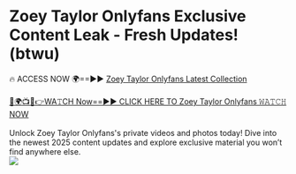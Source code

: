 # Zoey Taylor Onlyfans Exclusive Content Leak - Fresh Updates! (btwu)

🔥 ACCESS NOW 🌍==►► <a href="https://tinyurl.com/kvy9nzfs" rel="nofollow">Zoey Taylor Onlyfans Latest Collection</a>
<br><br>
[🔴🌍📺📱👉WA𝚃CH Now==►► CLICK HERE TO Zoey Taylor Onlyfans 𝚆𝙰𝚃𝙲𝙷 NOW](https://tinyurl.com/kvy9nzfs)
<br><br>
Unlock Zoey Taylor Onlyfans's private videos and photos today! Dive into the newest 2025 content updates and explore exclusive material you won’t find anywhere else.
<br>
<a href="https://tinyurl.com/kvy9nzfs" rel="nofollow" data-target="animated-image.originalLink"><img src="https://camo.githubusercontent.com/8a4f000d20f83aca3bf7ec5f350d767afa0574a8a352519fd8cfa583a6f93a33/68747470733a2f2f692e696d6775722e636f6d2f644a486b345a712e676966" data-canonical-src="https://i.imgur.com/dJHk4Zq.gif" style="max-width: 100%; display: inline-block;" data-target="animated-image.originalImage"></a>
<br>
